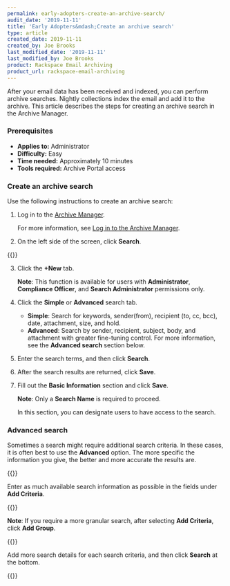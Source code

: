 ```yaml
---
permalink: early-adopters-create-an-archive-search/
audit_date: '2019-11-11'
title: 'Early Adopters&mdash;Create an archive search'
type: article
created_date: 2019-11-11
created_by: Joe Brooks
last_modified_date: '2019-11-11'
last_modified_by: Joe Brooks
product: Rackspace Email Archiving
product_url: rackspace-email-archiving
---
```


After your email data has been received and indexed, you can perform
archive searches. Nightly collections index the email and add it to the
archive. This article describes the steps for creating an archive search in the Archive Manager.

### Prerequisites

- **Applies to:** Administrator
- **Difficulty:** Easy
- **Time needed:** Approximately 10 minutes
- **Tools required:** Archive Portal access

### Create an archive search

Use the following instructions to create an archive search:

1. Log in to the [Archive Manager](https://cp.rackspace.com/Login.aspx?ReturnUrl=%2f).

   For more information, see [Log in to the Archive Manager](/support/how-to/log-in-to-the-archive-manager).

2. On the left side of the screen, click **Search**.

  {{<image src="Create-an-archive-search-1.png" alt="" title="">}}

3. Click the **+New** tab.

   **Note**: This function is available for users with **Administrator**, **Compliance Officer**, and **Search Administrator** permissions only.

4. Click the **Simple** or **Advanced** search tab.

   - **Simple**: Search for keywords, sender(from), recipient (to, cc, bcc), date, attachment, size, and hold.
   - **Advanced**: Search by sender, recipient, subject, body, and attachment with greater fine-tuning control. For more information, see the **Advanced search** section below.

5. Enter the search terms, and then click **Search**.

6. After the search results are returned, click **Save**.

7. Fill out the **Basic Information** section and click **Save**.

   **Note**: Only a **Search Name** is required to proceed.

   In this section, you can designate users to have access to the search.


### Advanced search

Sometimes a search might require additional search criteria. In these cases, it is often best to use the **Advanced** option. The more specific the information you give, the better and more accurate the results are.

{{<image src="Create-an-archive-search-2.png" alt="" title="">}}

Enter as much available search information as possible in the fields under **Add Criteria**.

{{<image src="Create-an-archive-search-3.png" alt="" title="">}}

**Note**: If you require a more granular search, after selecting **Add Criteria**, click **Add Group**.

{{<image src="Create-an-archive-search-4.png" alt="" title="">}}

Add more search details for each search criteria, and then click **Search** at the bottom.

{{<image src="Create-an-archive-search-5.png" alt="" title="">}}
